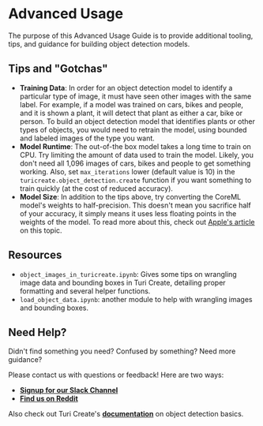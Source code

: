 # Advanced Usage

The purpose of this Advanced Usage Guide is to provide additional tooling, tips, and guidance for building object detection models. 

## Tips and "Gotchas"

-  **Training Data**: In order for an object detection model to identify a particular type of image, it must have seen other images with the same label. For example, if a model was trained on cars, bikes and people, and it is shown a plant, it will detect that plant as either a car, bike or person. To build an object detection model that identifies plants or other types of objects, you would need to retrain the model, using bounded and labeled images of the type you want.
-  **Model Runtime**: The out-of-the box model takes a long time to train on CPU. Try limiting the amount of data used to train the model. Likely, you don't need all 1,096 images of cars, bikes and people to get something working. Also, set `max_iterations` lower (default value is 10) in the `turicreate.object_detection.create` function if you want something to train quickly (at the cost of reduced accuracy).
-  **Model Size**: In addition to the tips above, try converting the CoreML model's weights to half-precision. This doesn't mean you sacrifice half of your accuracy, it simply means it uses less floating points in the weights of the model. To read more about this, check out [Apple's article](https://developer.apple.com/documentation/coreml/reducing_the_size_of_your_core_ml_app) on this topic.

## Resources

-  `object_images_in_turicreate.ipynb`: Gives some tips on wrangling image data and bounding boxes in Turi Create, detailing proper formatting and several helper functions.
-  `load_object_data.ipynb`: another module to help with wrangling images and bounding boxes.

## Need Help?
Didn't find something you need? Confused by something? Need more guidance?

Please contact us with questions or feedback! Here are two ways:

-  [**Signup for our Slack Channel**](https://join.slack.com/t/metismachine-skafos/shared_invite/enQtNTAxMzEwOTk2NzA5LThjMmMyY2JkNTkwNDQ1YjgyYjFiY2MyMjRkMzYyM2E4MjUxNTJmYmQyODVhZWM2MjQwMjE5ZGM1Y2YwN2M5ODI)
-  [**Find us on Reddit**](https://reddit.com/r/skafos)

Also check out Turi Create's [**documentation**](https://apple.github.io/turicreate/docs/userguide/object_detection/) on object detection basics.
